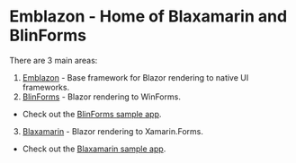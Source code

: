 # Emblazon - Home of Blaxamarin and BlinForms

There are 3 main areas:
1. [Emblazon](Emblazon) - Base framework for Blazor rendering to native UI frameworks.
2. [BlinForms](BlinForms.Framework) - Blazor rendering to WinForms.
  - Check out the [BlinForms sample app](BlinFormsSample).
3. [Blaxamarin](Blaxamarin.Framework) - Blazor rendering to Xamarin.Forms.
  - Check out the [Blaxamarin sample app](BlaxamarinSample).
